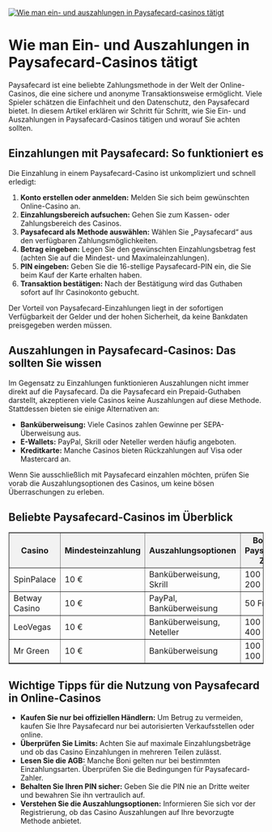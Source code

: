 [![Wie man ein- und auszahlungen in Paysafecard-casinos tätigt](https://123-caf.pages.dev/gitsignup.png)](https://vrmoo.ru/Bt82HjjY)

<h1>Wie man Ein- und Auszahlungen in Paysafecard-Casinos tätigt</h1>  <p>Paysafecard ist eine beliebte Zahlungsmethode in der Welt der Online-Casinos, die eine sichere und anonyme Transaktionsweise ermöglicht. Viele Spieler schätzen die Einfachheit und den Datenschutz, den Paysafecard bietet. In diesem Artikel erklären wir Schritt für Schritt, wie Sie Ein- und Auszahlungen in Paysafecard-Casinos tätigen und worauf Sie achten sollten.</p>  <h2>Einzahlungen mit Paysafecard: So funktioniert es</h2> <p>Die Einzahlung in einem Paysafecard-Casino ist unkompliziert und schnell erledigt:</p> <ol>   <li><strong>Konto erstellen oder anmelden:</strong> Melden Sie sich beim gewünschten Online-Casino an.</li>   <li><strong>Einzahlungsbereich aufsuchen:</strong> Gehen Sie zum Kassen- oder Zahlungsbereich des Casinos.</li>   <li><strong>Paysafecard als Methode auswählen:</strong> Wählen Sie „Paysafecard“ aus den verfügbaren Zahlungsmöglichkeiten.</li>   <li><strong>Betrag eingeben:</strong> Legen Sie den gewünschten Einzahlungsbetrag fest (achten Sie auf die Mindest- und Maximaleinzahlungen).</li>   <li><strong>PIN eingeben:</strong> Geben Sie die 16-stellige Paysafecard-PIN ein, die Sie beim Kauf der Karte erhalten haben.</li>   <li><strong>Transaktion bestätigen:</strong> Nach der Bestätigung wird das Guthaben sofort auf Ihr Casinokonto gebucht.</li> </ol>  <p>Der Vorteil von Paysafecard-Einzahlungen liegt in der sofortigen Verfügbarkeit der Gelder und der hohen Sicherheit, da keine Bankdaten preisgegeben werden müssen.</p>  <h2>Auszahlungen in Paysafecard-Casinos: Das sollten Sie wissen</h2> <p>Im Gegensatz zu Einzahlungen funktionieren Auszahlungen nicht immer direkt auf die Paysafecard. Da die Paysafecard ein Prepaid-Guthaben darstellt, akzeptieren viele Casinos keine Auszahlungen auf diese Methode. Stattdessen bieten sie einige Alternativen an:</p> <ul>   <li><strong>Banküberweisung:</strong> Viele Casinos zahlen Gewinne per SEPA-Überweisung aus.</li>   <li><strong>E-Wallets:</strong> PayPal, Skrill oder Neteller werden häufig angeboten. </li>   <li><strong>Kreditkarte:</strong> Manche Casinos bieten Rückzahlungen auf Visa oder Mastercard an.</li> </ul>  <p>Wenn Sie ausschließlich mit Paysafecard einzahlen möchten, prüfen Sie vorab die Auszahlungsoptionen des Casinos, um keine bösen Überraschungen zu erleben.</p>  <h2>Beliebte Paysafecard-Casinos im Überblick</h2> <table border="1" cellpadding="8" cellspacing="0" style="border-collapse: collapse; width: 100%;">   <thead>     <tr style="background-color:#f2f2f2;">       <th>Casino</th>       <th>Mindesteinzahlung</th>       <th>Auszahlungsoptionen</th>       <th>Bonus für Paysafecard-Zahler</th>     </tr>   </thead>   <tbody>     <tr>       <td>SpinPalace</td>       <td>10 €</td>       <td>Banküberweisung, Skrill</td>       <td>100 % bis 200 €</td>     </tr>     <tr>       <td>Betway Casino</td>       <td>10 €</td>       <td>PayPal, Banküberweisung</td>       <td>50 Freispiele</td>     </tr>     <tr>       <td>LeoVegas</td>       <td>10 €</td>       <td>Banküberweisung, Neteller</td>       <td>100 % bis 400 €</td>     </tr>     <tr>       <td>Mr Green</td>       <td>10 €</td>       <td>Banküberweisung</td>       <td>100 % bis 100 €</td>     </tr>   </tbody> </table>  <h2>Wichtige Tipps für die Nutzung von Paysafecard in Online-Casinos</h2> <ul>   <li><strong>Kaufen Sie nur bei offiziellen Händlern:</strong> Um Betrug zu vermeiden, kaufen Sie Ihre Paysafecard nur bei autorisierten Verkaufsstellen oder online.</li>   <li><strong>Überprüfen Sie Limits:</strong> Achten Sie auf maximale Einzahlungsbeträge und ob das Casino Einzahlungen in mehreren Teilen zulässt.</li>   <li><strong>Lesen Sie die AGB:</strong> Manche Boni gelten nur bei bestimmten Einzahlungsarten. Überprüfen Sie die Bedingungen für Paysafecard-Zahler.</li>   <li><strong>Behalten Sie Ihren PIN sicher:</strong> Geben Sie die PIN nie an Dritte weiter und bewahren Sie ihn vertraulich auf.</li>   <li><strong>Verstehen Sie die Auszahlungsoptionen:</strong> Informieren Sie sich vor der Registrierung, ob das Casino Auszahlungen auf Ihre bevorzugte Methode anbietet.</li> </ul>